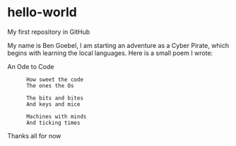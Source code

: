 # hello-world
My first repository in GitHub

My name is Ben Goebel, I am starting an adventure as a Cyber Pirate, which begins with learning the local languages. Here is a small poem I wrote:

An Ode to Code

		  How sweet the code
		  The ones the Os
	
		  The bits and bites
		  And keys and mice
		
		  Machines with minds
		  And ticking times
		  
Thanks all for now
